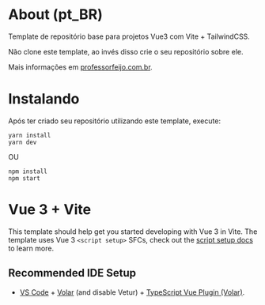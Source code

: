 # About (pt_BR)

Template de repositório base para projetos Vue3 com Vite + TailwindCSS.

Não clone este template, ao invés disso crie o seu repositório sobre ele.

Mais informações em [professorfeijo.com.br](https://professorfeijo.com.br).

# Instalando

Após ter criado seu repositório utilizando este template, execute:

```
yarn install
yarn dev
```

OU

```
npm install
npm start
```

# Vue 3 + Vite

This template should help get you started developing with Vue 3 in Vite. The template uses Vue 3 `<script setup>` SFCs, check out the [script setup docs](https://v3.vuejs.org/api/sfc-script-setup.html#sfc-script-setup) to learn more.

## Recommended IDE Setup

- [VS Code](https://code.visualstudio.com/) + [Volar](https://marketplace.visualstudio.com/items?itemName=Vue.volar) (and disable Vetur) + [TypeScript Vue Plugin (Volar)](https://marketplace.visualstudio.com/items?itemName=Vue.vscode-typescript-vue-plugin).

